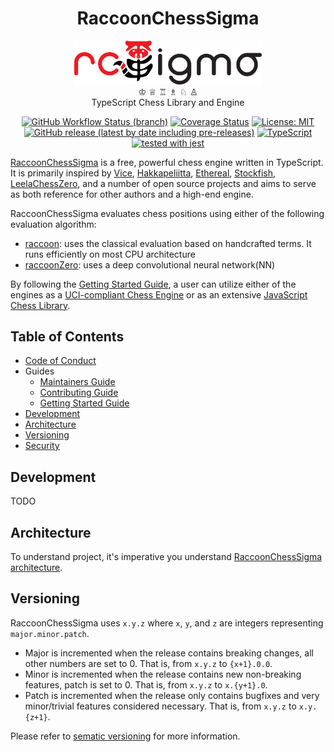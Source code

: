 <h1 align="center">RaccoonChessSigma</h1>
<p align="center">
  <img width="300" src="https://raw.githubusercontent.com/medegw01/RaccoonChessSigma-website/main/static/img/rcsigma%20logo.png">
  <br/>
  ♔ ♕ ♖ ♗ ♘ ♙<br/>
  TypeScript Chess Library and Engine
</p>

<p align="center">
    <a href="https://github.com/medegw01/RaccoonChessSigma/actions" ><img alt="GitHub Workflow Status (branch)" src="https://img.shields.io/github/workflow/status/medegw01/RaccoonChessSigma/CLI%20Build/main?logo=GitHUB"></a>
    <a href='https://coveralls.io/github/medegw01/RaccoonChessSigma?branch=main'><img src='https://coveralls.io/repos/github/medegw01/RaccoonChessSigma/badge.svg?branch=main' alt='Coverage Status' /></a>
    <a href="https://github.com/medegw01/RaccoonChessSigma/blob/main/LICENSE" ><img alt="License: MIT" src="https://img.shields.io/badge/License-MIT-yellow.svg"></a>
    <a href="https://github.com/medegw01/RaccoonChessSigma/releases/latest" ><img alt="GitHub release (latest by date including pre-releases)" src="https://img.shields.io/github/v/release/medegw01/RaccoonChessSigma?include_prereleases&label=latest&style=flat"></a>
    <a href="http://www.typescriptlang.org/" ><img alt="TypeScript" src="https://img.shields.io/badge/%3C%2F%3E-TypeScript-%230074c1.svg"></a> 
    <a href="https://github.com/facebook/jest" ><img alt="tested with jest" src="https://img.shields.io/badge/tested_with-jest-99424f.svg"></a>    
</p>

[RaccoonChessSigma](httSp://rcsigma.org/) is a free, powerful chess engine written in TypeScript. It is primarily inspired by [Vice](https://www.youtube.com/user/BlueFeverSoft/aboutg), [Hakkapeliitta](https://github.com/mAarnos/Hakkapeliitta), [Ethereal](https://github.com/AndyGrant/Ethereal), [Stockfish](https://stockfishchess.org/), [LeelaChessZero](https://lczero.org/), and a number of open source projects and aims to serve as both reference for other authors and a high-end engine.

RaccoonChessSigma evaluates chess positions using either of the following evaluation algorithm:

- [raccoon](./rcsigma/evaluate/rc/rc.md): uses the classical evaluation based on handcrafted terms. It runs efficiently on most CPU architecture
- [raccoonZero](./rcsigma/evaluate/rc0/rc0.md): uses a deep convolutional neural network(NN)

By following the [Getting Started Guide](./docs/getting_started_guide.md), a user can utilize either of the engines as a [UCI-compliant Chess Engine](./rcsigma/ui/uci/uci.md) or as an extensive [JavaScript Chess Library](./rcsigma/ui/api/api.md).

## Table of Contents

- [Code of Conduct](./docs/code_of_conduct.md)
- Guides
  - [Maintainers Guide](./docs/maintainers.md)
  - [Contributing Guide](./docs/contributing.md)
  - [Getting Started Guide](./docs/getting_started_guide.md)
- [Development](#development)
- [Architecture](./docs/architecture.md)
- [Versioning](#versioning)
- [Security](./docs/security.md)

## Development

TODO

## Architecture

To understand project, it's imperative you understand [RaccoonChessSigma architecture](./docs/architecture.md).

## Versioning

RaccoonChessSigma uses `x.y.z` where `x`, `y`, and `z` are integers representing `major.minor.patch`.

- Major is incremented when the release contains breaking changes, all other numbers are set to 0. That is, from `x.y.z` to `{x+1}.0.0`.
- Minor is incremented when the release contains new non-breaking features, patch is set to 0. That is, from `x.y.z` to `x.{y+1}.0`.
- Patch is incremented when the release only contains bugfixes and very minor/trivial features considered necessary. That is, from `x.y.z` to `x.y.{z+1}`.

Please refer to [sematic versioning](https://semver.org/) for more information.
